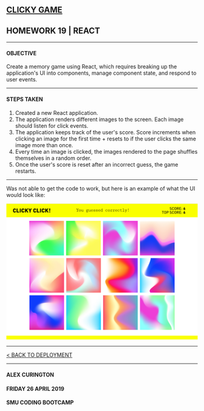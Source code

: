 ## [CLICKY GAME](https://alxcur.github.io/clicky/)
## HOMEWORK 19 | REACT

______

#### OBJECTIVE
Create a memory game using React, which requires breaking up the application's UI into components, manage component state, and respond to user events.

______

#### STEPS TAKEN
1. Created a new React application.
2. The application renders different images to the screen. Each image should listen for click events.
3. The application keeps track of the user's score. Score increments when clicking an image for the first time + resets to if the user clicks the same image more than once.
4. Every time an image is clicked, the images rendered to the page shuffles themselves in a random order.
5. Once the user's score is reset after an incorrect guess, the game restarts.

______

Was not able to get the code to work, but here is an example of what the UI would look like:

![ClickUI](https://raw.githubusercontent.com/alxcur/clicky/master/Clicky2.png)


______


[< BACK TO DEPLOYMENT](https://github.com/alxcur/clicky)

______


#### ALEX CURINGTON
#### FRIDAY 26 APRIL 2019
#### SMU CODING BOOTCAMP
